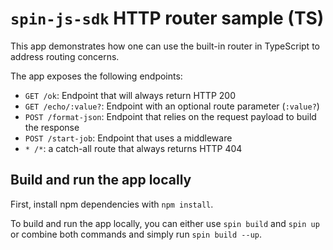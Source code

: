 # `spin-js-sdk` HTTP router sample (TS)

This app demonstrates how one can use the built-in router in TypeScript to address routing concerns.

The app exposes the following endpoints:

- `GET /ok`: Endpoint that will always return HTTP 200
- `GET /echo/:value?`: Endpoint with an optional route parameter (`:value?`)
- `POST /format-json`: Endpoint that relies on the request payload to build the response
- `POST /start-job`: Endpoint that uses a middleware
- `* /*`: a catch-all route that always returns HTTP 404

## Build and run the app locally

First, install npm dependencies with `npm install`.

To build and run the app locally, you can either use `spin build` and `spin up` or combine both commands and simply run `spin build --up`.
